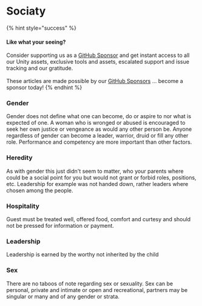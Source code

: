 # Sociaty

{% hint style="success" %}
#### Like what your seeing?

Consider supporting us as a [GitHub Sponsor](../../../../company/become-a-sponsor.md) and get instant access to all our Unity assets, exclusive tools and assets, escalated support and issue tracking and our gratitude.\
\
These articles are made possible by our [GitHub Sponsors](https://github.com/sponsors/heathen-engineering) ... become a sponsor today!
{% endhint %}

### Gender

Gender does not define what one can become, do or aspire to nor what is expected of one. A woman who is wronged or abused is encouraged to seek her own justice or vengeance as would any other person be. Anyone regardless of gender can become a leader, warrior, druid or fill any other role. Performance and competency are more important than other factors.

### Heredity&#x20;

As with gender this just didn't seem to matter, who your parents where could be a social point for you but would not grant or forbid roles, positions, etc. Leadership for example was not handed down, rather leaders where chosen among the people.

### Hospitality

Guest must be treated well, offered food, comfort and curtesy and should not be pressed for information or payment.

### Leadership

Leadership is earned by the worthy not inherited by the child

### Sex

There are no taboos of note regarding sex or sexuality. Sex can be personal, private and intimate or open and recreational, partners may be singular or many and of any gender or strata.
